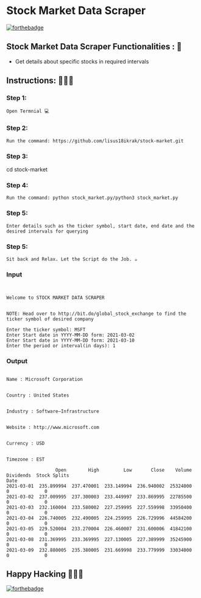 # <b>Stock Market Data Scraper</b>

[![forthebadge](https://forthebadge.com/images/badges/made-with-python.svg)](https://forthebadge.com)

## Stock Market Data Scraper Functionalities : 🚀

- Get details about specific stocks in required intervals

## Instructions: 👨🏻‍💻

### Step 1:

    Open Termnial 💻

### Step 2:

    Run the command: https://github.com/lisus18ikrak/stock-market.git

### Step 3:

   cd stock-market

### Step 4:

    Run the command: python stock_market.py/python3 stock_market.py

### Step 5:

    Enter details such as the ticker symbol, start date, end date and the desired intervals for querying

### Step 5:

    Sit back and Relax. Let the Script do the Job. ☕

### Input

```

                                                                 Welcome to STOCK MARKET DATA SCRAPER


NOTE: Head over to http://bit.do/global_stock_exchange to find the ticker symbol of desired company

Enter the ticker symbol: MSFT
Enter Start date in YYYY-MM-DD form: 2021-03-02
Enter Start date in YYYY-MM-DD form: 2021-03-10
Enter the period or interval(in days): 1
```

### Output

```
                                                                         Name : Microsoft Corporation

                                                                         Country : United States

                                                                    Industry : Software—Infrastructure

                                                                    Website : http://www.microsoft.com

                                                                              Currency : USD

                                                                             Timezone : EST

                  Open        High         Low       Close    Volume  Dividends  Stock Splits
Date
2021-03-01  235.899994  237.470001  233.149994  236.940002  25324000          0             0
2021-03-02  237.009995  237.300003  233.449997  233.869995  22785500          0             0
2021-03-03  232.160004  233.580002  227.259995  227.559998  33950400          0             0
2021-03-04  226.740005  232.490005  224.259995  226.729996  44584200          0             0
2021-03-05  229.520004  233.270004  226.460007  231.600006  41842100          0             0
2021-03-08  231.369995  233.369995  227.130005  227.389999  35245900          0             0
2021-03-09  232.880005  235.380005  231.669998  233.779999  33034000          0             0
```

## Happy Hacking 👨🏻‍💻

[![forthebadge](https://forthebadge.com/images/badges/built-with-love.svg)](https://forthebadge.com)
